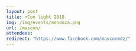 ```yaml
---
layout: post
title: +Con light 2018
img: /img/events/mendoza.png
url: /mascon/
attendees: 
redirect: "https://www.facebook.com/masconmdz/"
---
```

